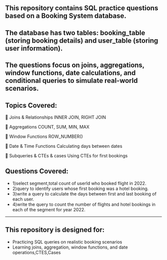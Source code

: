 ## This repository contains SQL practice questions based on a Booking System database.
## The database has two tables: booking_table (storing booking details) and user_table (storing user information).

## The questions focus on joins, aggregations, window functions, date calculations, and conditional queries to simulate real-world scenarios.

## Topics Covered:
🔹 Joins & Relationships
 INNER JOIN, RIGHT JOIN

🔹 Aggregations
 COUNT, SUM, MIN, MAX

🔹 Window Functions
 ROW_NUMBER()

🔹 Date & Time Functions
 Calculating days between dates

🔹 Subqueries & CTEs & cases
 Using CTEs for first bookings

## Questions Covered:
 - 1)select segment,total count of userId who booked flight in 2022.
 - 2)query to identify users whose first booking was a hotel booking.
 - 3)write a query to calculate the days between first and last booking of each user.
 - 4)write the query to count the number of flights and hotel bookings in each of the segment for year 2022.


-----------
## This repository is designed for:
- Practicing SQL queries on realistic booking scenarios
- Learning joins, aggregation, window functions, and date operations,CTES,Cases
